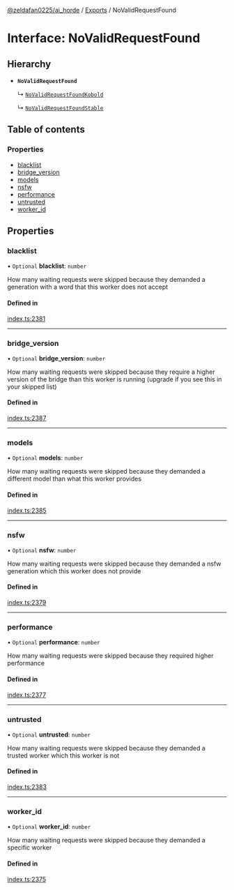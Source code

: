 [@zeldafan0225/ai_horde](../README.md) / [Exports](../modules.md) / NoValidRequestFound

# Interface: NoValidRequestFound

## Hierarchy

- **`NoValidRequestFound`**

  ↳ [`NoValidRequestFoundKobold`](NoValidRequestFoundKobold.md)

  ↳ [`NoValidRequestFoundStable`](NoValidRequestFoundStable.md)

## Table of contents

### Properties

- [blacklist](NoValidRequestFound.md#blacklist)
- [bridge\_version](NoValidRequestFound.md#bridge_version)
- [models](NoValidRequestFound.md#models)
- [nsfw](NoValidRequestFound.md#nsfw)
- [performance](NoValidRequestFound.md#performance)
- [untrusted](NoValidRequestFound.md#untrusted)
- [worker\_id](NoValidRequestFound.md#worker_id)

## Properties

### blacklist

• `Optional` **blacklist**: `number`

How many waiting requests were skipped because they demanded a generation with a word that this worker does not accept

#### Defined in

[index.ts:2381](https://github.com/ZeldaFan0225/ai_horde/blob/3212b20/index.ts#L2381)

___

### bridge\_version

• `Optional` **bridge\_version**: `number`

How many waiting requests were skipped because they require a higher version of the bridge than this worker is running (upgrade if you see this in your skipped list)

#### Defined in

[index.ts:2387](https://github.com/ZeldaFan0225/ai_horde/blob/3212b20/index.ts#L2387)

___

### models

• `Optional` **models**: `number`

How many waiting requests were skipped because they demanded a different model than what this worker provides

#### Defined in

[index.ts:2385](https://github.com/ZeldaFan0225/ai_horde/blob/3212b20/index.ts#L2385)

___

### nsfw

• `Optional` **nsfw**: `number`

How many waiting requests were skipped because they demanded a nsfw generation which this worker does not provide

#### Defined in

[index.ts:2379](https://github.com/ZeldaFan0225/ai_horde/blob/3212b20/index.ts#L2379)

___

### performance

• `Optional` **performance**: `number`

How many waiting requests were skipped because they required higher performance

#### Defined in

[index.ts:2377](https://github.com/ZeldaFan0225/ai_horde/blob/3212b20/index.ts#L2377)

___

### untrusted

• `Optional` **untrusted**: `number`

How many waiting requests were skipped because they demanded a trusted worker which this worker is not

#### Defined in

[index.ts:2383](https://github.com/ZeldaFan0225/ai_horde/blob/3212b20/index.ts#L2383)

___

### worker\_id

• `Optional` **worker\_id**: `number`

How many waiting requests were skipped because they demanded a specific worker

#### Defined in

[index.ts:2375](https://github.com/ZeldaFan0225/ai_horde/blob/3212b20/index.ts#L2375)
